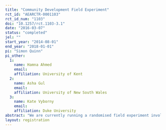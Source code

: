 ```yaml
---
title: "Community Development Field Experiment"
rct_id: "AEARCTR-0001103"
rct_id_num: "1103"
doi: "10.1257/rct.1103-3.1"
date: "2016-03-07"
status: "completed"
jel: ""
start_year: "2014-08-01"
end_year: "2018-01-01"
pi: "Simon Quinn"
pi_other:
  1:
    name: Hamna Ahmed
    email: 
    affiliation: University of Kent
  2:
    name: Asha Gul
    email: 
    affiliation: University of New South Wales
  3:
    name: Kate Vyborny
    email: 
    affiliation: Duke University
abstract: "We are currently running a randomised field experiment involving Local Support Organisations (LSOs) across Pakistan. We have completed the baseline, and the treatment (i.e. the implementation of protocols for reporting and for non-financial rewards) is ongoing. The LSOs have just completed sending the first self-reported data through that treatment, and at the time of registration of this document we have not accessed that data. This pre-analysis plan sets out the main regressions that we intend to run."
layout: registration
---
```


